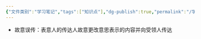```yaml
---
{"文件类别":"学习笔记","tags":["知识点"],"dg-publish":true,"permalink":"/学习笔记studyup/知识点cheese/故意误传/","dgPassFrontmatter":true,"noteIcon":"","created":"2024-07-17T09:10:06.660+08:00","updated":"2024-09-11T12:06:57.727+08:00"}
---
```


- 故意误传：表意人的传达人故意更改意思表示的内容并向受领人传达